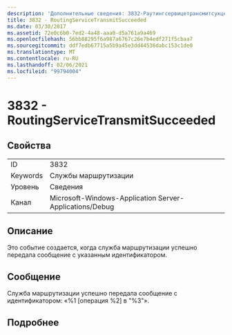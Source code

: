 ```yaml
---
description: 'Дополнительные сведения: 3832-Раутингсервицетрансмитсукцеедед'
title: 3832 - RoutingServiceTransmitSucceeded
ms.date: 03/30/2017
ms.assetid: 72e0c6b0-7ed2-4a48-aaa0-d5a761a9a469
ms.openlocfilehash: 56bb88295f6a987a6767c26e7b4edf271f5cbaa7
ms.sourcegitcommit: ddf7edb67715a5b9a45e3dd44536dabc153c1de0
ms.translationtype: MT
ms.contentlocale: ru-RU
ms.lasthandoff: 02/06/2021
ms.locfileid: "99794004"
---
```

# <a name="3832---routingservicetransmitsucceeded"></a>3832 - RoutingServiceTransmitSucceeded

## <a name="properties"></a>Свойства  
  
|||  
|-|-|  
|ID|3832|  
|Keywords|Службы маршрутизации|  
|Уровень|Сведения|  
|Канал|Microsoft-Windows-Application Server-Applications/Debug|  
  
## <a name="description"></a>Описание  

 Это событие создается, когда служба маршрутизации успешно передала сообщение с указанным идентификатором.  
  
## <a name="message"></a>Сообщение  

 Служба маршрутизации успешно передала сообщение с идентификатором: «%1 [операция %2] в "%3"».  
  
## <a name="details"></a>Подробнее
